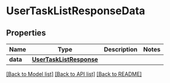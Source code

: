 # UserTaskListResponseData

## Properties
Name | Type | Description | Notes
------------ | ------------- | ------------- | -------------
**data** | [**UserTaskListResponse**](UserTaskListResponse.md) |  | 

[[Back to Model list]](../README.md#documentation-for-models) [[Back to API list]](../README.md#documentation-for-api-endpoints) [[Back to README]](../README.md)

